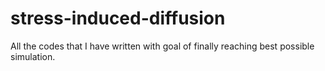 # stress-induced-diffusion
All the codes that I have written with goal of finally reaching best possible simulation.
